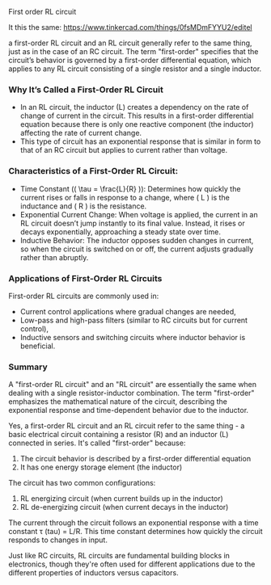 First order RL circuit

It this the same: https://www.tinkercad.com/things/0fsMDmFYYU2/editel

a first-order RL circuit and an RL circuit generally refer to the same thing, just as in the case of an RC circuit. The term "first-order" specifies that the circuit’s behavior is governed by a first-order differential equation, which applies to any RL circuit consisting of a single resistor and a single inductor.

### Why It’s Called a First-Order RL Circuit

- In an RL circuit, the inductor (L) creates a dependency on the rate of change of current in the circuit. This results in a first-order differential equation because there is only one reactive component (the inductor) affecting the rate of current change.
- This type of circuit has an exponential response that is similar in form to that of an RC circuit but applies to current rather than voltage.

### Characteristics of a First-Order RL Circuit:

- Time Constant (\( \tau = \frac{L}{R} \)): Determines how quickly the current rises or falls in response to a change, where \( L \) is the inductance and \( R \) is the resistance.
- Exponential Current Change: When voltage is applied, the current in an RL circuit doesn’t jump instantly to its final value. Instead, it rises or decays exponentially, approaching a steady state over time.
- Inductive Behavior: The inductor opposes sudden changes in current, so when the circuit is switched on or off, the current adjusts gradually rather than abruptly.

### Applications of First-Order RL Circuits

First-order RL circuits are commonly used in:

- Current control applications where gradual changes are needed,
- Low-pass and high-pass filters (similar to RC circuits but for current control),
- Inductive sensors and switching circuits where inductor behavior is beneficial.

### Summary

A "first-order RL circuit" and an "RL circuit" are essentially the same when dealing with a single resistor-inductor combination. The term "first-order" emphasizes the mathematical nature of the circuit, describing the exponential response and time-dependent behavior due to the inductor.

Yes, a first-order RL circuit and an RL circuit refer to the same thing - a basic electrical circuit containing a resistor (R) and an inductor (L) connected in series. It's called "first-order" because:

1. The circuit behavior is described by a first-order differential equation
2. It has one energy storage element (the inductor)

The circuit has two common configurations:
1. RL energizing circuit (when current builds up in the inductor)
2. RL de-energizing circuit (when current decays in the inductor)

The current through the circuit follows an exponential response with a time constant τ (tau) = L/R. This time constant determines how quickly the circuit responds to changes in input.

Just like RC circuits, RL circuits are fundamental building blocks in electronics, though they're often used for different applications due to the different properties of inductors versus capacitors.

